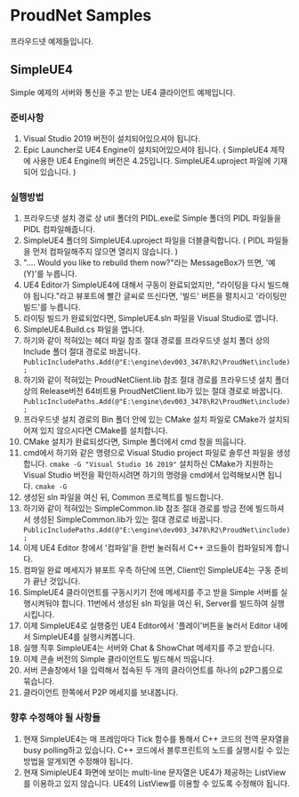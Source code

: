 # ProudNet Samples
프라우드넷 예제들입니다.

## SimpleUE4
Simple 예제의 서버와 통신을 주고 받는 UE4 클라이언트 예제입니다.

### 준비사항
1. Visual Studio 2019 버전이 설치되어있으셔야 됩니다.
2. Epic Launcher로 UE4 Engine이 설치되어있으셔야 됩니다. ( SimpleUE4 제작에 사용한 UE4 Engine의 버전은 4.25입니다. SimpleUE4.uproject 파일에 기재되어 있습니다. )

### 실행방법
1. 프라우드넷 설치 경로 상 util 폴더의 PIDL.exe로 Simple 폴더의 PIDL 파일들을 PIDL 컴파일해줍니다.
2. SimpleUE4 폴더의 SimpleUE4.uproject 파일을 더블클릭합니다. ( PIDL 파일들을 먼저 컴파일해주지 않으면 열리지 않습니다. )
3. ".... Would you like to rebuild them now?"라는 MessageBox가 뜨면, '예(Y)'를 누릅니다.
4. UE4 Editor가 SimpleUE4에 대해서 구동이 완료되었지만, "라이팅을 다시 빌드해야 됩니다."라고 뷰포트에 빨간 글씨로 뜨신다면, '빌드' 버튼을 펼치시고 '라이팅만 빌드'를 누릅니다.
5. 라이팅 빌드가 완료되었다면, SimpleUE4.sln 파일을 Visual Studio로 엽니다.
6. SimpleUE4.Build.cs 파일을 엽니다.
7. 하기와 같이 적혀있는 헤더 파일 참조 절대 경로를 프라우드넷 설치 폴더 상의 Include 폴더 절대 경로로 바꿉니다.
```PublicIncludePaths.Add(@"E:\engine\dev003_3478\R2\ProudNet\include);```
8. 하기와 같이 적혀있는 ProudNetClient.lib 참조 절대 경로를 프라우드넷 설치 폴더 상의 Release버전 64비트용 ProudNetClient.lib가 있는 절대 경로로 바꿉니다.
```PublicIncludePaths.Add(@"E:\engine\dev003_3478\R2\ProudNet\include);```
9. 프라우드넷 설치 경로의 Bin 폴더 안에 있는 CMake 설치 파일로 CMake가 설치되어져 있지 않으시다면 CMake를 설치합니다.
10. CMake 설치가 완료되셨다면, Simple 폴더에서 cmd 창을 띄웁니다.
11. cmd에서 하기와 같은 명령으로 Visual Studio project 파일로 솔루션 파일을 생성합니다.
```cmake -G "Visual Studio 16 2019"```
설치하신 CMake가 지원하는 Visual Studio 버전을 확인하시려면 하기의 명령을 cmd에서 입력해보시면 됩니다.
```cmake -G```
12. 생성된 sln 파일을 여신 뒤, Common 프로젝트를 빌드합니다.
13. 하기와 같이 적혀있는 SimpleCommon.lib 참조 절대 경로를 방금 전에 빌드하셔서 생성된 SimpleCommon.lib가 있는 절대 경로로 바꿉니다.
```PublicIncludePaths.Add(@"E:\engine\dev003_3478\R2\ProudNet\include);```
14. 이제 UE4 Editor 창에서 '컴파일'을 한번 눌러줘서 C++ 코드들이 컴파일되게 합니다.
15. 컴파일 완료 메세지가 뷰포트 우측 하단에 뜨면, Client인 SimpleUE4는 구동 준비가 끝난 것입니다.
16. SimpleUE4 클라이언트를 구동시키기 전에 메세지를 주고 받을 Simple 서버를 실행시켜둬야 합니다. 11번에서 생성된 sln 파일을 여신 뒤, Server를 빌드하여 실행시킵니다. 
17. 이제 SimpleUE4로 실행중인 UE4 Editor에서 '플레이'버튼을 눌러서 Editor 내에서 SimpleUE4를 실행시켜봅니다.
18. 실행 직후 SimpleUE4는 서버와 Chat & ShowChat 메세지를 주고 받습니다.
19. 이제 콘솔 버전의 Simple 클라이언트도 빌드해서 띄웁니다.
20. 서버 콘솔창에서 1을 입력해서 접속된 두 개의 클라이언트를 하나의 p2P그룹으로 묶습니다.
21. 클라이언트 한쪽에서 P2P 메세지를 보내봅니다.

### 향후 수정해야 될 사항들
1. 현재 SimpleUE4는 매 프레임마다 Tick 함수를 통해서 C++ 코드의 전역 문자열을 busy polling하고 있습니다. C++ 코드에서 블루프린트의 노드를 실행시킬 수 있는 방법을 알게되면 수정해야 됩니다.
2. 현재 SimipleUE4 화면에 보이는 multi-line 문자열은 UE4가 제공하는 ListView를 이용하고 있지 않습니다. UE4의 ListView를 이용할 수 있도록 수정해야 됩니다.

